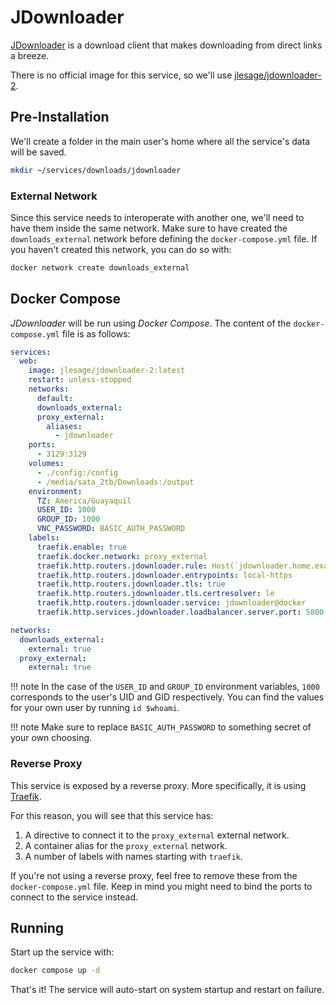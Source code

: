 # JDownloader

[JDownloader](https://jdownloader.org/) is a download client that makes downloading from direct links a breeze.

There is no official image for this service, so we'll use [jlesage/jdownloader-2](https://hub.docker.com/r/jlesage/jdownloader-2).

## Pre-Installation

We'll create a folder in the main user's home where all the service's data will be saved.

```bash
mkdir ~/services/downloads/jdownloader
```

### External Network

Since this service needs to interoperate with another one, we'll need to have them inside the same network. Make sure to have created the `downloads_external` network before defining the `docker-compose.yml` file. If you haven't created this network, you can do so with:

```bash
docker network create downloads_external
```

## Docker Compose

*JDownloader* will be run using *Docker Compose*. The content of the `docker-compose.yml` file is as follows:

```yaml
services:
  web:
    image: jlesage/jdownloader-2:latest
    restart: unless-stopped
    networks:
      default:
      downloads_external:
      proxy_external:
        aliases:
          - jdownloader
    ports:
      - 3129:3129
    volumes:
      - ./config:/config
      - /media/sata_2tb/Downloads:/output
    environment:
      TZ: America/Guayaquil
      USER_ID: 1000
      GROUP_ID: 1000
      VNC_PASSWORD: BASIC_AUTH_PASSWORD
    labels:
      traefik.enable: true
      traefik.docker.network: proxy_external
      traefik.http.routers.jdownloader.rule: Host(`jdownloader.home.example.com`) || Host(`jdownloader.vpn.example.com`)
      traefik.http.routers.jdownloader.entrypoints: local-https
      traefik.http.routers.jdownloader.tls: true
      traefik.http.routers.jdownloader.tls.certresolver: le
      traefik.http.routers.jdownloader.service: jdownloader@docker
      traefik.http.services.jdownloader.loadbalancer.server.port: 5800

networks:
  downloads_external:
    external: true
  proxy_external:
    external: true
```

!!! note
    In the case of the `USER_ID` and `GROUP_ID` environment variables, `1000` corresponds to the user's UID and GID respectively. You can find the values for your own user by running `id $whoami`.

!!! note
    Make sure to replace `BASIC_AUTH_PASSWORD` to something secret of your own choosing.

### Reverse Proxy

This service is exposed by a reverse proxy. More specifically, it is using [Traefik](../networking/traefik.md).

For this reason, you will see that this service has:

1. A directive to connect it to the `proxy_external` external network.
2. A container alias for the `proxy_external` network.
3. A number of labels with names starting with `traefik`.

If you're not using a reverse proxy, feel free to remove these from the `docker-compose.yml` file.
Keep in mind you might need to bind the ports to connect to the service instead.

## Running

Start up the service with:

```bash
docker compose up -d
```

That's it! The service will auto-start on system startup and restart on failure.
